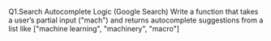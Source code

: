 Q1.Search Autocomplete Logic (Google Search)
Write a function that takes a user’s partial input ("mach") and returns autocomplete suggestions from a list like ["machine learning", "machinery", "macro"]